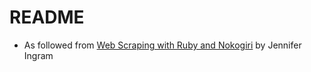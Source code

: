 # README

* As followed from [Web Scraping with Ruby and Nokogiri](https://medium.com/@jennyjean8675309/web-scraping-with-ruby-and-nokogiri-73e75a6f34ed) by 
Jennifer Ingram
